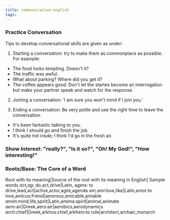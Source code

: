 ```yaml
---
title: communicative-english
tags:
---
```

### Practice Conversation
Tips to develop conversational skills are given as under:
1. Starting a conversation: try to make them as commonplace as possible. For example:
- The food looks tempting. Doesn't it?
- The traffic was awful.
- What about parking? Where did you get it?
- The coffee appears good.
Don't let the startes become an interrogation but make your partner speak and watch for the response.

2. Joining a conversation: 'I am sure you won't mind if I join you.'

3. Ending a conversation: Be very polite and use the right time to leave the conversation.
- It's been fantastic talking to you.
- I think I should go and finish the job.
- It's quite hot insde; I think I'd go in the fresh air.
### Show Interest: "really?", "Is it so?", "Oh! My God!", "How interesting!"
### Roots/Base: The Core of a Word

Root with its meaning|Source of the root with its meaning in English| Sample words
*act,ag*: do,act,drive|Latin, agere: to drive,lead,act|active,actor,agile,agenda
*am,ami*:love,like|Latin,amor:to love,amlcus:friend|amorous,amicable,amiable
*amim*:mind,life,spirit|Latin,amima:spirit|animal,animate
*aero*:air|Greek,aero:air|aerobics,aerodynamics
*arch*:chief|Greek,arkhos:chief,arkhein:to rule|architect,archaic,monarch

